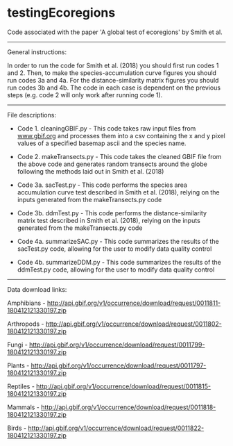 # testingEcoregions
Code associated with the paper 'A global test of ecoregions' by Smith et al.

----------------
General instructions:

In order to run the code for Smith et al. (2018) you should first run codes 1 and 2. Then, to make the species-accumulation curve figures you should run codes 3a and 4a. For the distance-similarity matrix figures you should run codes 3b and 4b. The code in each case is dependent on the previous steps (e.g. code 2 will only work after running code 1).

----------------
File descriptions:

- Code 1. cleaningGBIF.py - This code takes raw input files from www.gbif.org and processes them into a csv containing the x and y pixel values of a specified basemap ascii and the species name.

- Code 2. makeTransects.py - This code takes the cleaned GBIF file from the above code and generates random transects around the globe following the methods laid out in Smith et al. (2018)

- Code 3a. sacTest.py - This code performs the species area accumulation curve test described in Smith et al. (2018), relying on the inputs generated from the makeTransects.py code

- Code 3b. ddmTest.py - This code performs the distance-similarity matrix test described in Smith et al. (2018), relying on the inputs generated from the makeTransects.py code

- Code 4a. summarizeSAC.py - This code summarizes the results of the sacTest.py code, allowing for the user to modify data quality control 

- Code 4b. summarizeDDM.py - This code summarizes the results of the ddmTest.py code, allowing for the user to modify data quality control 

----------------
Data download links:

Amphibians - http://api.gbif.org/v1/occurrence/download/request/0011811-180412121330197.zip

Arthropods - http://api.gbif.org/v1/occurrence/download/request/0011802-180412121330197.zip

Fungi - http://api.gbif.org/v1/occurrence/download/request/0011799-180412121330197.zip

Plants - http://api.gbif.org/v1/occurrence/download/request/0011797-180412121330197.zip

Reptiles - http://api.gbif.org/v1/occurrence/download/request/0011815-180412121330197.zip

Mammals - http://api.gbif.org/v1/occurrence/download/request/0011818-180412121330197.zip

Birds - http://api.gbif.org/v1/occurrence/download/request/0011822-180412121330197.zip


